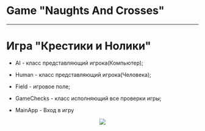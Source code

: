 # Game "Naughts And Crosses"
___
# Игра "Крестики и Нолики"

- AI - класс представляющий игрока(Компьютер);

- Human - класс представляющий игрока(Человека);

- Field - игровое поле;

- GameChecks - класс исполняющий все проверки игры;

- MainApp - Вход в игру

<div align="center">
  <img src="https://t2.gstatic.com/licensed-image?q=tbn:ANd9GcR9TjudsqhvW6GSYSaoNHPEpjPujSr-HcCe-GliFPpIcAZhDA7dsuGNewXxamoIhwjH"/>
</div>